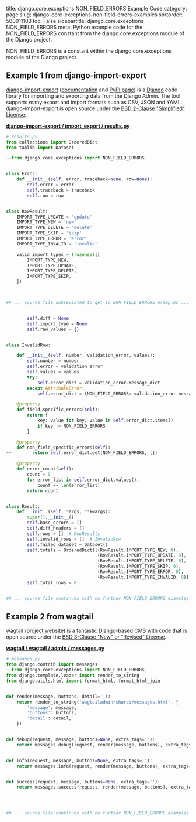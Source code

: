 title: django.core.exceptions NON_FIELD_ERRORS Example Code
category: page
slug: django-core-exceptions-non-field-errors-examples
sortorder: 500011103
toc: False
sidebartitle: django.core.exceptions NON_FIELD_ERRORS
meta: Python example code for the NON_FIELD_ERRORS constant from the django.core.exceptions module of the Django project.


NON_FIELD_ERRORS is a constant within the django.core.exceptions module of the Django project.


## Example 1 from django-import-export
[django-import-export](https://github.com/django-import-export/django-import-export)
([documentation](https://django-import-export.readthedocs.io/en/latest/)
and [PyPI page](https://pypi.org/project/django-import-export/))
is a [Django](/django.html) code library for importing and exporting data
from the Django Admin. The tool supports many export and import formats
such as CSV, JSON and YAML. django-import-export is open source under the
[BSD 2-Clause "Simplified" License](https://github.com/django-import-export/django-import-export/blob/master/LICENSE).

[**django-import-export / import_export / results.py**](https://github.com/django-import-export/django-import-export/blob/master/import_export/./results.py)

```python
# results.py
from collections import OrderedDict
from tablib import Dataset

~~from django.core.exceptions import NON_FIELD_ERRORS


class Error:
    def __init__(self, error, traceback=None, row=None):
        self.error = error
        self.traceback = traceback
        self.row = row


class RowResult:
    IMPORT_TYPE_UPDATE = 'update'
    IMPORT_TYPE_NEW = 'new'
    IMPORT_TYPE_DELETE = 'delete'
    IMPORT_TYPE_SKIP = 'skip'
    IMPORT_TYPE_ERROR = 'error'
    IMPORT_TYPE_INVALID = 'invalid'

    valid_import_types = frozenset([
        IMPORT_TYPE_NEW,
        IMPORT_TYPE_UPDATE,
        IMPORT_TYPE_DELETE,
        IMPORT_TYPE_SKIP,
    ])



## ... source file abbreviated to get to NON_FIELD_ERRORS examples ...


        self.diff = None
        self.import_type = None
        self.raw_values = {}


class InvalidRow:

    def __init__(self, number, validation_error, values):
        self.number = number
        self.error = validation_error
        self.values = values
        try:
            self.error_dict = validation_error.message_dict
        except AttributeError:
            self.error_dict = {NON_FIELD_ERRORS: validation_error.messages}

    @property
    def field_specific_errors(self):
        return {
            key: value for key, value in self.error_dict.items()
            if key != NON_FIELD_ERRORS
        }

    @property
    def non_field_specific_errors(self):
~~        return self.error_dict.get(NON_FIELD_ERRORS, [])

    @property
    def error_count(self):
        count = 0
        for error_list in self.error_dict.values():
            count += len(error_list)
        return count


class Result:
    def __init__(self, *args, **kwargs):
        super().__init__()
        self.base_errors = []
        self.diff_headers = []
        self.rows = []  # RowResults
        self.invalid_rows = []  # InvalidRow
        self.failed_dataset = Dataset()
        self.totals = OrderedDict([(RowResult.IMPORT_TYPE_NEW, 0),
                                   (RowResult.IMPORT_TYPE_UPDATE, 0),
                                   (RowResult.IMPORT_TYPE_DELETE, 0),
                                   (RowResult.IMPORT_TYPE_SKIP, 0),
                                   (RowResult.IMPORT_TYPE_ERROR, 0),
                                   (RowResult.IMPORT_TYPE_INVALID, 0)])
        self.total_rows = 0


## ... source file continues with no further NON_FIELD_ERRORS examples...

```


## Example 2 from wagtail
[wagtail](https://github.com/wagtail/wagtail)
([project website](https://wagtail.io/)) is a fantastic
[Django](/django.html)-based CMS with code that is open source
under the
[BSD 3-Clause "New" or "Revised" License](https://github.com/wagtail/wagtail/blob/master/LICENSE).

[**wagtail / wagtail / admin / messages.py**](https://github.com/wagtail/wagtail/blob/master/wagtail/admin/messages.py)

```python
# messages.py
from django.contrib import messages
~~from django.core.exceptions import NON_FIELD_ERRORS
from django.template.loader import render_to_string
from django.utils.html import format_html, format_html_join


def render(message, buttons, detail=''):
    return render_to_string('wagtailadmin/shared/messages.html', {
        'message': message,
        'buttons': buttons,
        'detail': detail,
    })


def debug(request, message, buttons=None, extra_tags=''):
    return messages.debug(request, render(message, buttons), extra_tags=extra_tags)


def info(request, message, buttons=None, extra_tags=''):
    return messages.info(request, render(message, buttons), extra_tags=extra_tags)


def success(request, message, buttons=None, extra_tags=''):
    return messages.success(request, render(message, buttons), extra_tags=extra_tags)




## ... source file continues with no further NON_FIELD_ERRORS examples...

```

